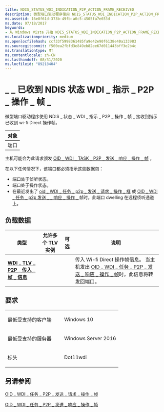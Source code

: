 ```yaml
---
title: NDIS_STATUS_WDI_INDICATION_P2P_ACTION_FRAME_RECEIVED
description: 微型端口驱动程序使用 NDIS_STATUS_WDI_INDICATION_P2P_ACTION_FRAME_RECEIVED 指示已收到 Wi-fi Direct 操作帧。
ms.assetid: 16e8f61d-373b-49fb-a0c5-4505fa7e653d
ms.date: 07/18/2017
keywords:
- 从 Windows Vista 开始 NDIS_STATUS_WDI_INDICATION_P2P_ACTION_FRAME_RECEIVED 网络驱动程序
ms.localizationpriority: medium
ms.openlocfilehash: ccf33f5998361485fa9e42e90f6138e40a133983
ms.sourcegitcommit: f500ea2fbfd3e849eb82ee67d011443bff3e2b4c
ms.translationtype: MT
ms.contentlocale: zh-CN
ms.lasthandoff: 08/31/2020
ms.locfileid: "89218404"
---
```

# <a name="ndis_status_wdi_indication_p2p_action_frame_received"></a>\_ \_ 已收到 NDIS 状态 WDI \_ 指示 \_ P2P \_ 操作 \_ 帧 \_


微型端口驱动程序使用 NDIS \_ 状态 \_ WDI \_ 指示 \_ P2P \_ 操作 \_ 帧 \_ 接收到指示已收到 wi-fi Direct 操作帧。

| 对象 |
|--------|
| 端口   |

 

主机可能会为此请求颁发 [OID \_ WDI \_ TASK \_ P2P \_ 发送 \_ 响应 \_ 操作 \_ 帧](oid-wdi-task-p2p-send-response-action-frame.md) 。

在以下任何情况下，该端口都必须指示这些数据包：

-   端口处于侦听状态。
-   端口处于操作状态。
-   在最近发出了 [oid \_ WDI \_ 任务 \_ p2p \_ 发送 \_ 请求 \_ 操作 \_ 框](oid-wdi-task-p2p-send-request-action-frame.md) 或 [OID \_ WDI \_ 任务 \_ p2p 发送 \_ \_ 响应 \_ 操作 \_ ](oid-wdi-task-p2p-send-response-action-frame.md) 帧时，此端口 dwelling 在远程侦听通道上。

## <a name="payload-data"></a>负载数据


| 类型                                                                                               | 允许多个 TLV 实例 | 可选 | 说明                                                                                                                                                                                                                    |
|----------------------------------------------------------------------------------------------------|--------------------------------|----------|--------------------------------------------------------------------------------------------------------------------------------------------------------------------------------------------------------------------------------|
| [**WDI \_ TLV \_ P2P \_ 传入 \_ 帧 \_ 信息**](./wdi-tlv-p2p-incoming-frame-information.md) |                                |          | 传入 Wi-fi Direct 操作帧信息。 当主机发出 [OID \_ WDI \_ 任务 \_ P2P \_ 发送 \_ 响应 \_ 操作 \_ 帧](oid-wdi-task-p2p-send-response-action-frame.md)时，此信息将转发回端口。 |

 

<a name="requirements"></a>要求
------------

<table>
<colgroup>
<col width="50%" />
<col width="50%" />
</colgroup>
<tbody>
<tr class="odd">
<td><p>最低受支持的客户端</p></td>
<td><p>Windows 10</p></td>
</tr>
<tr class="even">
<td><p>最低受支持的服务器</p></td>
<td><p>Windows Server 2016</p></td>
</tr>
<tr class="odd">
<td><p>标头</p></td>
<td>Dot11wdi</td>
</tr>
</tbody>
</table>

## <a name="see-also"></a>另请参阅


[OID \_ WDI \_ 任务 \_ P2P \_ 发送 \_ 请求 \_ 操作 \_ 帧](oid-wdi-task-p2p-send-request-action-frame.md)

[OID \_ WDI \_ 任务 \_ P2P \_ 发送 \_ 响应 \_ 操作 \_ 帧](oid-wdi-task-p2p-send-response-action-frame.md)

 

